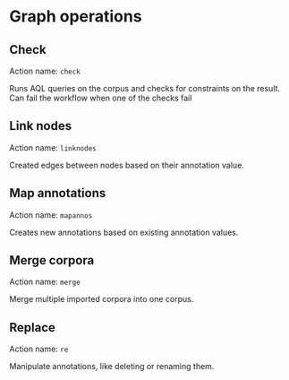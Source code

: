 # Graph operations

## Check

Action name: `check`

Runs AQL queries on the corpus and checks for constraints on the result.
Can fail the workflow when one of the checks fail

## Link nodes

Action name: `linknodes`

Created edges between nodes based on their annotation value.

## Map annotations

Action name: `mapannos`

Creates new annotations based on existing annotation values.

## Merge corpora

Action name: `merge`

Merge multiple imported corpora into one corpus.

## Replace

Action name: `re`

Manipulate annotations, like deleting or renaming them.

